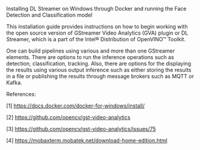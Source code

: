 Installing DL Streamer on Windows through Docker and running the Face Detection and Classification model

This installation guide provides instructions on how to begin working with the open source version of GStreamer Video Analytics (GVA) plugin or DL Streamer, which is a part of the Intel® Distribution of OpenVINO™ Toolkit.

One can build pipelines using various and more than one GStreamer elements. There are options to run the inference operations such as detection, classification, tracking. Also, there are options for the displaying the results using various output inference such as either storing the results in a file or publishing the results through message brokers such as MQTT or Kafka. 

References:

[1] https://docs.docker.com/docker-for-windows/install/

[2] https://github.com/opencv/gst-video-analytics

[3] https://github.com/opencv/gst-video-analytics/issues/75

[4] https://mobaxterm.mobatek.net/download-home-edition.html
